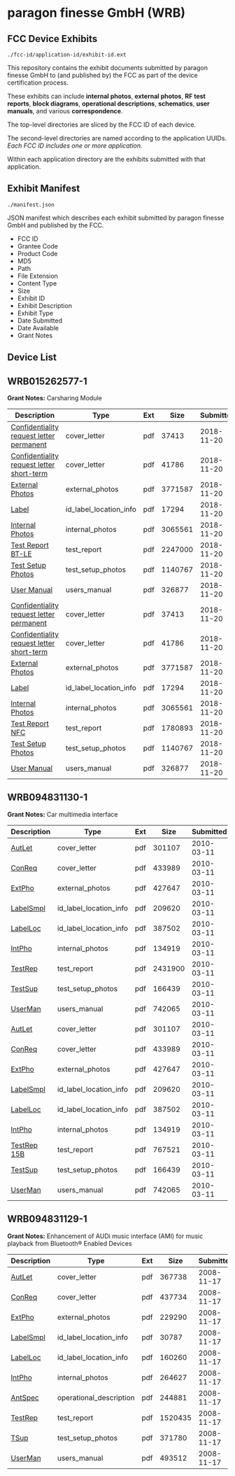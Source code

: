 # paragon finesse GmbH (WRB)
## FCC Device Exhibits

```
./fcc-id/application-id/exhibit-id.ext
```

This repository contains the exhibit documents submitted by paragon finesse GmbH to (and published by) the FCC as part of the device certification process.

These exhibits can include **internal photos**, **external photos**, **RF test reports**, **block diagrams**, **operational descriptions**, **schematics**, **user manuals**, and various **correspondence**.

The top-level directories are sliced by the FCC ID of each device.

The second-level directories are named according to the application UUIDs. *Each FCC ID includes one or more application.*

Within each application directory are the exhibits submitted with that application. 

## Exhibit Manifest

```
./manifest.json
```

JSON manifest which describes each exhibit submitted by paragon finesse GmbH and published by the FCC.

- FCC ID
- Grantee Code
- Product Code
- MD5
- Path
- File Extension
- Content Type
- Size
- Exhibit ID
- Exhibit Description
- Exhibit Type
- Date Submitted
- Date Available
- Grant Notes

## Device List
## WRB015262577-1
**Grant Notes:** Carsharing Module

| Description | Type | Ext | Size | Submitted | Available |
| ----------- | ---- | --- | ---- | --------- | --------- |
| [Confidentiality request letter permanent](WRB015262577-1/41210a55a2df6dd244a12dac52ea7cee/4078616.pdf) | cover_letter | pdf | 37413 | 2018-11-20 | 2018-11-21 |
| [Confidentiality request letter short-term](WRB015262577-1/41210a55a2df6dd244a12dac52ea7cee/4078617.pdf) | cover_letter | pdf | 41786 | 2018-11-20 | 2018-11-21 |
| [External Photos](WRB015262577-1/41210a55a2df6dd244a12dac52ea7cee/4078620.pdf) | external_photos | pdf | 3771587 | 2018-11-20 | 2019-05-20 |
| [Label](WRB015262577-1/41210a55a2df6dd244a12dac52ea7cee/4078621.pdf) | id_label_location_info | pdf | 17294 | 2018-11-20 | 2018-11-21 |
| [Internal Photos](WRB015262577-1/41210a55a2df6dd244a12dac52ea7cee/4078619.pdf) | internal_photos | pdf | 3065561 | 2018-11-20 | 2019-05-20 |
| [Test Report BT-LE](WRB015262577-1/41210a55a2df6dd244a12dac52ea7cee/4078623.pdf) | test_report | pdf | 2247000 | 2018-11-20 | 2018-11-21 |
| [Test Setup Photos](WRB015262577-1/41210a55a2df6dd244a12dac52ea7cee/4078624.pdf) | test_setup_photos | pdf | 1140767 | 2018-11-20 | 2019-05-20 |
| [User Manual](WRB015262577-1/41210a55a2df6dd244a12dac52ea7cee/4078625.pdf) | users_manual | pdf | 326877 | 2018-11-20 | 2019-05-20 |
| [Confidentiality request letter permanent](WRB015262577-1/cd09da88173eb1c1c06720f3b7470bed/4078616.pdf) | cover_letter | pdf | 37413 | 2018-11-20 | 2018-11-21 |
| [Confidentiality request letter short-term](WRB015262577-1/cd09da88173eb1c1c06720f3b7470bed/4078617.pdf) | cover_letter | pdf | 41786 | 2018-11-20 | 2018-11-21 |
| [External Photos](WRB015262577-1/cd09da88173eb1c1c06720f3b7470bed/4078620.pdf) | external_photos | pdf | 3771587 | 2018-11-20 | 2019-05-20 |
| [Label](WRB015262577-1/cd09da88173eb1c1c06720f3b7470bed/4078621.pdf) | id_label_location_info | pdf | 17294 | 2018-11-20 | 2018-11-21 |
| [Internal Photos](WRB015262577-1/cd09da88173eb1c1c06720f3b7470bed/4078619.pdf) | internal_photos | pdf | 3065561 | 2018-11-20 | 2019-05-20 |
| [Test Report NFC](WRB015262577-1/cd09da88173eb1c1c06720f3b7470bed/4078645.pdf) | test_report | pdf | 1780893 | 2018-11-20 | 2018-11-21 |
| [Test Setup Photos](WRB015262577-1/cd09da88173eb1c1c06720f3b7470bed/4078624.pdf) | test_setup_photos | pdf | 1140767 | 2018-11-20 | 2019-05-20 |
| [User Manual](WRB015262577-1/cd09da88173eb1c1c06720f3b7470bed/4078625.pdf) | users_manual | pdf | 326877 | 2018-11-20 | 2019-05-20 |
## WRB094831130-1
**Grant Notes:** Car multimedia interface

| Description | Type | Ext | Size | Submitted | Available |
| ----------- | ---- | --- | ---- | --------- | --------- |
| [AutLet](WRB094831130-1/d406736881ea87b472878a7c3ccdf9c0/1250745.pdf) | cover_letter | pdf | 301107 | 2010-03-11 | 2010-03-11 |
| [ConReq](WRB094831130-1/d406736881ea87b472878a7c3ccdf9c0/1250746.pdf) | cover_letter | pdf | 433989 | 2010-03-11 | 2010-03-11 |
| [ExtPho](WRB094831130-1/d406736881ea87b472878a7c3ccdf9c0/1250749.pdf) | external_photos | pdf | 427647 | 2010-03-11 | 2010-03-11 |
| [LabelSmpl](WRB094831130-1/d406736881ea87b472878a7c3ccdf9c0/1250747.pdf) | id_label_location_info | pdf | 209620 | 2010-03-11 | 2010-03-11 |
| [LabelLoc](WRB094831130-1/d406736881ea87b472878a7c3ccdf9c0/1250748.pdf) | id_label_location_info | pdf | 387502 | 2010-03-11 | 2010-03-11 |
| [IntPho](WRB094831130-1/d406736881ea87b472878a7c3ccdf9c0/1250750.pdf) | internal_photos | pdf | 134919 | 2010-03-11 | 2010-03-11 |
| [TestRep](WRB094831130-1/d406736881ea87b472878a7c3ccdf9c0/1250755.pdf) | test_report | pdf | 2431900 | 2010-03-11 | 2010-03-11 |
| [TestSup](WRB094831130-1/d406736881ea87b472878a7c3ccdf9c0/1250751.pdf) | test_setup_photos | pdf | 166439 | 2010-03-11 | 2010-03-11 |
| [UserMan](WRB094831130-1/d406736881ea87b472878a7c3ccdf9c0/1250756.pdf) | users_manual | pdf | 742065 | 2010-03-11 | 2010-03-11 |
| [AutLet](WRB094831130-1/2498c1a2a8ff312ae5ebe76cca78009f/1250745.pdf) | cover_letter | pdf | 301107 | 2010-03-11 | 2010-03-11 |
| [ConReq](WRB094831130-1/2498c1a2a8ff312ae5ebe76cca78009f/1250746.pdf) | cover_letter | pdf | 433989 | 2010-03-11 | 2010-03-11 |
| [ExtPho](WRB094831130-1/2498c1a2a8ff312ae5ebe76cca78009f/1250749.pdf) | external_photos | pdf | 427647 | 2010-03-11 | 2010-03-11 |
| [LabelSmpl](WRB094831130-1/2498c1a2a8ff312ae5ebe76cca78009f/1250747.pdf) | id_label_location_info | pdf | 209620 | 2010-03-11 | 2010-03-11 |
| [LabelLoc](WRB094831130-1/2498c1a2a8ff312ae5ebe76cca78009f/1250748.pdf) | id_label_location_info | pdf | 387502 | 2010-03-11 | 2010-03-11 |
| [IntPho](WRB094831130-1/2498c1a2a8ff312ae5ebe76cca78009f/1250750.pdf) | internal_photos | pdf | 134919 | 2010-03-11 | 2010-03-11 |
| [TestRep 15B](WRB094831130-1/2498c1a2a8ff312ae5ebe76cca78009f/1250782.pdf) | test_report | pdf | 767521 | 2010-03-11 | 2010-03-11 |
| [TestSup](WRB094831130-1/2498c1a2a8ff312ae5ebe76cca78009f/1250751.pdf) | test_setup_photos | pdf | 166439 | 2010-03-11 | 2010-03-11 |
| [UserMan](WRB094831130-1/2498c1a2a8ff312ae5ebe76cca78009f/1250756.pdf) | users_manual | pdf | 742065 | 2010-03-11 | 2010-03-11 |
## WRB094831129-1
**Grant Notes:** Enhancement of AUDi music interface (AMI) for music playback from Bluetooth® Enabled Devices

| Description | Type | Ext | Size | Submitted | Available |
| ----------- | ---- | --- | ---- | --------- | --------- |
| [AutLet](WRB094831129-1/9ae1da829b323a4b25c4d998cd9d9a1e/1031055.pdf) | cover_letter | pdf | 367738 | 2008-11-17 | 2008-11-17 |
| [ConReq](WRB094831129-1/9ae1da829b323a4b25c4d998cd9d9a1e/1031056.pdf) | cover_letter | pdf | 437734 | 2008-11-17 | 2008-11-17 |
| [ExtPho](WRB094831129-1/9ae1da829b323a4b25c4d998cd9d9a1e/1031059.pdf) | external_photos | pdf | 229290 | 2008-11-17 | 2008-11-17 |
| [LabelSmpl](WRB094831129-1/9ae1da829b323a4b25c4d998cd9d9a1e/1031057.pdf) | id_label_location_info | pdf | 30787 | 2008-11-17 | 2008-11-17 |
| [LabelLoc](WRB094831129-1/9ae1da829b323a4b25c4d998cd9d9a1e/1031058.pdf) | id_label_location_info | pdf | 160260 | 2008-11-17 | 2008-11-17 |
| [IntPho](WRB094831129-1/9ae1da829b323a4b25c4d998cd9d9a1e/1031060.pdf) | internal_photos | pdf | 264627 | 2008-11-17 | 2008-11-17 |
| [AntSpec](WRB094831129-1/9ae1da829b323a4b25c4d998cd9d9a1e/1031068.pdf) | operational_description | pdf | 244881 | 2008-11-17 | 2008-11-17 |
| [TestRep](WRB094831129-1/9ae1da829b323a4b25c4d998cd9d9a1e/1031065.pdf) | test_report | pdf | 1520435 | 2008-11-17 | 2008-11-17 |
| [TSup](WRB094831129-1/9ae1da829b323a4b25c4d998cd9d9a1e/1031061.pdf) | test_setup_photos | pdf | 371780 | 2008-11-17 | 2008-11-17 |
| [UserMan](WRB094831129-1/9ae1da829b323a4b25c4d998cd9d9a1e/1031066.pdf) | users_manual | pdf | 493512 | 2008-11-17 | 2008-11-17 |
